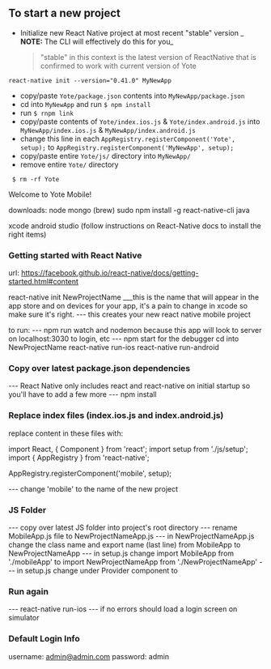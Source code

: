 ## To start a new project
- Initialize new React Native project at most recent "stable" version
  _ **NOTE:** The CLI will effectively do this for you_
  > "stable" in this context is the latest version of ReactNative that is confirmed to work with current version of Yote

```
react-native init --version="0.41.0" MyNewApp
```

- copy/paste `Yote/package.json` contents into `MyNewApp/package.json`
- cd into `MyNewApp` and run `$ npm install`
- run `$ rnpm link`
- copy/paste contents of `Yote/index.ios.js` & `Yote/index.android.js` into `MyNewApp/index.ios.js` & `MyNewApp/index.android.js`
- change this line in each `AppRegistry.registerComponent('Yote', setup);` to `AppRegistry.registerComponent('MyNewApp', setup);`
- copy/paste entire `Yote/js/` directory into `MyNewApp/`
- remove entire `Yote/` directory
```
 $ rm -rf Yote
```



Welcome to Yote Mobile!

downloads:
node
mongo (brew)
sudo npm install -g react-native-cli
java

xcode
android studio (follow instructions on React-Native docs to install the right items)

### Getting started with React Native
url: https://facebook.github.io/react-native/docs/getting-started.html#content

react-native init NewProjectName
___this is the name that will appear in the app store and on devices for your app, it's a pain to change in xcode so make sure it's right.
--- this creates your new react native mobile project  

to run:
--- npm run watch and nodemon because this app will look to server on localhost:3030 to login, etc
--- npm start for the debugger
cd into NewProjectName
react-native run-ios
react-native run-android

### Copy over latest package.json dependencies
--- React Native only includes react and react-native on initial startup so you'll have to add a few more
--- npm install

### Replace index files (index.ios.js and index.android.js)
replace content in these files with:

import React, { Component } from 'react';
import setup from './js/setup';
import { AppRegistry } from 'react-native';

AppRegistry.registerComponent('mobile', setup);

--- change 'mobile' to the name of the new project

### JS Folder
--- copy over latest JS folder into project's root directory
--- rename MobileApp.js file to NewProjectNameApp.js
--- in NewProjectNameApp.js change the class name and export name (last line) from MobileApp to NewProjectNameApp
--- in setup.js change import MobileApp from './mobileApp' to import NewProjectNameApp from './NewProjectNameApp'
--- in setup.js change <MobileApp/> under Provider component to <NewProjectNameApp/>

### Run again
--- react-native run-ios
--- if no errors should load a login screen on simulator

### Default Login Info
username: admin@admin.com
password: admin
